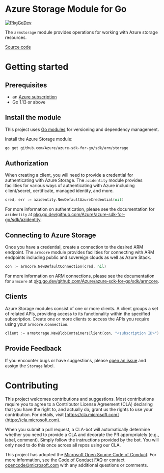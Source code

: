 # Azure Storage Module for Go

[![PkgGoDev](https://pkg.go.dev/badge/github.com/Azure/azure-sdk-for-go/sdk/arm/storage)](https://pkg.go.dev/github.com/Azure/azure-sdk-for-go/sdk/arm/storage)

The `armstorage` module provides operations for working with Azure storage resources.

[Source code](https://github.com/Azure/azure-sdk-for-go/tree/master/sdk/arm/storage)

# Getting started

## Prerequisites

- an [Azure subscription](https://azure.microsoft.com/free/)
- Go 1.13 or above

## Install the module

This project uses [Go modules](https://github.com/golang/go/wiki/Modules) for versioning and dependency management.

Install the Azure Storage module:

```sh
go get github.com/Azure/azure-sdk-for-go/sdk/arm/storage
```

## Authorization

When creating a client, you will need to provide a credential for authenticating with Azure Storage.  The `azidentity` module provides facilities for various ways of authenticating with Azure including client/secret, certificate, managed identity, and more.

```go
cred, err := azidentity.NewDefaultAzureCredential(nil)
```

For more information on authentication, please see the documentation for `azidentity` at [pkg.go.dev/github.com/Azure/azure-sdk-for-go/sdk/azidentity](https://pkg.go.dev/github.com/Azure/azure-sdk-for-go/sdk/azidentity).

## Connecting to Azure Storage

Once you have a credential, create a connection to the desired ARM endpoint.  The `armcore` module provides facilities for connecting with ARM endpoints including public and sovereign clouds as well as Azure Stack.

```go
con := armcore.NewDefaultConnection(cred, nil)
```

For more information on ARM connections, please see the documentation for `armcore` at [pkg.go.dev/github.com/Azure/azure-sdk-for-go/sdk/armcore](https://pkg.go.dev/github.com/Azure/azure-sdk-for-go/sdk/armcore).

## Clients

Azure Storage modules consist of one or more clients.  A client groups a set of related APIs, providing access to its functionality within the specified subscription.  Create one or more clients to access the APIs you require using your `armcore.Connection`.

```go
client := armstorage.NewBlobContainersClient(con, "<subscription ID>")
```

## Provide Feedback

If you encounter bugs or have suggestions, please
[open an issue](https://github.com/Azure/azure-sdk-for-go/issues) and assign the `Storage` label.

# Contributing

This project welcomes contributions and suggestions. Most contributions require
you to agree to a Contributor License Agreement (CLA) declaring that you have
the right to, and actually do, grant us the rights to use your contribution.
For details, visit [https://cla.microsoft.com](https://cla.microsoft.com).

When you submit a pull request, a CLA-bot will automatically determine whether
you need to provide a CLA and decorate the PR appropriately (e.g., label,
comment). Simply follow the instructions provided by the bot. You will only
need to do this once across all repos using our CLA.

This project has adopted the
[Microsoft Open Source Code of Conduct](https://opensource.microsoft.com/codeofconduct/).
For more information, see the
[Code of Conduct FAQ](https://opensource.microsoft.com/codeofconduct/faq/)
or contact [opencode@microsoft.com](mailto:opencode@microsoft.com) with any
additional questions or comments.